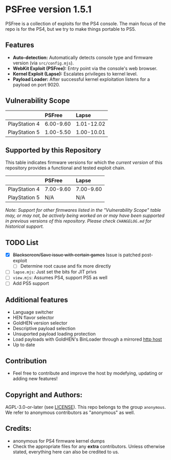 # PSFree version 1.5.1

PSFree is a collection of exploits for the PS4 console. The main focus of the repo is for the PS4, but we try to make things portable to PS5.

## Features

- **Auto-detection:** Automatically detects console type and firmware version (via `src/config.mjs`).
- **WebKit Exploit (PSFree):** Entry point via the console's web browser.
- **Kernel Exploit (Lapse):** Escalates privileges to kernel level.
- **Payload Loader:** After successful kernel exploitation listens for a payload on port 9020.

## Vulnerability Scope

|               | PSFree    | Lapse      |
| :------------ | :-------- | :--------- |
| PlayStation 4 | 6.00-9.60 | 1.01-12.02 |
| PlayStation 5 | 1.00-5.50 | 1.00-10.01 |

## Supported by this Repository

This table indicates firmware versions for which the _current version_ of this repository provides a functional and tested exploit chain.

|               | PSFree    | Lapse     |
| :------------ | :-------- | :-------- |
| PlayStation 4 | 7.00-9.60 | 7.00-9.60 |
| PlayStation 5 | N/A       | N/A       |

_Note: Support for other firmwares listed in the "Vulnerability Scope" table may, or may not, be actively being worked on or may have been supported in previous versions of this repository. Please check `CHANGELOG.md` for historical support._

## TODO List

- [X] ~~Blackscreen/Save issue with certain games~~ Issue is patched post-exploit
  - [ ] Determine root cause and fix more directly
- [ ] `lapse.mjs`: Just set the bits for JIT privs
- [ ] `view.mjs`: Assumes PS4, support PS5 as well
- [ ] Add PS5 support

## Additional features

- Language switcher
- HEN flavor selector
- GoldHEN version selector
- Descriptive payload selection
- Unsuported payload loading protection
- Load payloads with GoldHEN's BinLoader through a mirrored [http host](http://psfree-enhanced.free.nf/)
- Up to date

## Contribution
- Feel free to contribute and improve the host by modefying, updating or adding new features!
## Copyright and Authors:

AGPL-3.0-or-later (see [LICENSE](LICENSE)). This repo belongs to the group `anonymous`. We refer to anonymous contributors as "anonymous" as well.

## Credits:

- anonymous for PS4 firmware kernel dumps
- Check the appropriate files for any **extra** contributors. Unless otherwise stated, everything here can also be credited to us.
